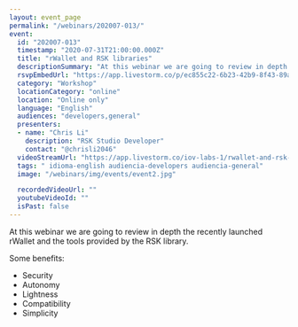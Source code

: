 ```yaml
---
layout: event_page
permalink: "/webinars/202007-013/"
event:
  id: "202007-013"
  timestamp: "2020-07-31T21:00:00.000Z"
  title: "rWallet and RSK libraries"
  descriptionSummary: "At this webinar we are going to review in depth the recently launched rWallet and the tools provided by the RSK library. Some benefits - Se…"
  rsvpEmbedUrl: "https://app.livestorm.co/p/ec855c22-6b23-42b9-8f43-89a6554079cf/form"
  category: "Workshop"
  locationCategory: "online"
  location: "Online only"
  language: "English"
  audiences: "developers,general"
  presenters:
  - name: "Chris Li"
    description: "RSK Studio Developer"
    contact: "@chrisli2046"
  videoStreamUrl: "https://app.livestorm.co/iov-labs-1/rwallet-and-rsk-libraries"
  tags: " idioma-english audiencia-developers audiencia-general"
  image: "/webinars/img/events/event2.jpg"

  recordedVideoUrl: ""
  youtubeVideoId: ""
  isPast: false
---
```



At this webinar we are going to review in depth the recently launched rWallet and the tools provided by the RSK library.

Some benefits:
- Security
- Autonomy
- Lightness
- Compatibility
- Simplicity

